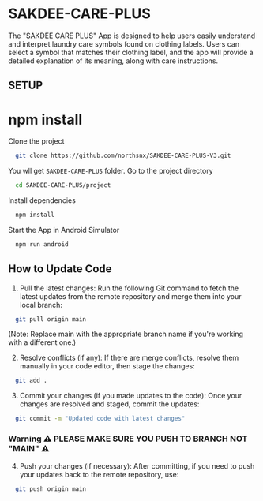 # SAKDEE-CARE-PLUS
The "SAKDEE CARE PLUS" App is designed to help users easily understand and interpret laundry care symbols found on clothing labels. Users can select a symbol that matches their clothing label, and the app will provide a detailed explanation of its meaning, along with care instructions.

## SETUP
npm install
=======

Clone the project 

```bash
  git clone https://github.com/northsnx/SAKDEE-CARE-PLUS-V3.git
```
You wll get `SAKDEE-CARE-PLUS` folder.
Go to the project directory

```bash
  cd SAKDEE-CARE-PLUS/project
```
Install dependencies

```bash
  npm install
```
Start the App in Android Simulator
```bash
  npm run android
```
## How to Update Code

1. Pull the latest changes: Run the following Git command to fetch the latest updates from the remote repository and merge them into your local branch:
```bash
  git pull origin main
```
  (Note: Replace main with the appropriate branch name if you're working with a different one.)

2. Resolve conflicts (if any): If there are merge conflicts, resolve them manually in your code editor, then stage the changes:
```bash
  git add .
```
3. Commit your changes (if you made updates to the code): Once your changes are resolved and staged, commit the updates:
```bash
  git commit -m "Updated code with latest changes"
```
### Warning ⚠️ PLEASE MAKE SURE YOU PUSH TO BRANCH NOT "MAIN" ⚠️
4. Push your changes (if necessary): After committing, if you need to push your updates back to the remote repository, use:
```bash
  git push origin main
```